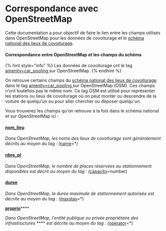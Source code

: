 # Correspondance avec OpenStreetMap

Cette documentation a pour objectif de faire le lien entre les champs utilisés dans OpenStreetMap pour les données de covoiturage et le [schéma national des lieux de covoiturage](https://schema.data.gouv.fr/etalab/schema-lieux-covoiturage/0.2.4/documentation.html).

#### Correspondance entre OpenStreetMap et les champs du schéma

{% hint style="info" %}
Les données de covoiturage ont le tag[ amenity=car\_pooling ](https://wiki.openstreetmap.org/wiki/FR:Tag:amenity%3Dcar\_pooling)sur OpenStreetMap.
{% endhint %}

On retrouve certains champs du [schéma national des lieux de covoiturage](https://schema.data.gouv.fr/etalab/schema-lieux-covoiturage/) dans le tag [ amenity=car\_pooling ](https://wiki.openstreetmap.org/wiki/FR:Tag:amenity%3Dcar\_pooling)sur OpenStreetMap (OSM). Ces champs n'ont toutefois pas le même nom. Ce tag OSM est utilisé pour représenter les stations ou lieux de covoiturage où on peut monter ou descendre de la voiture de quelqu'un ou pour aller chercher ou déposer quelqu'un.

Vous trouverez les champs qu'on retrouve à la fois dans le schéma national et sur OpenStreetMap ici :&#x20;

#### [nom\_lieu](https://schema.data.gouv.fr/etalab/schema-lieux-covoiturage/0.2.4/documentation.html#propriete-nom-lieu)

_Dans OpenStreetMap, les noms des lieux de covoiturage sont généralement décrits au moyen du tag :  (_[name](https://wiki.openstreetmap.org/wiki/FR:Key:name)=\*_)_

#### [nbre\_pl](https://schema.data.gouv.fr/etalab/schema-lieux-covoiturage/0.2.4/documentation.html#propriete-nbre-pl)

_Dans OpenStreetMap, le nombre de places réservées au stationnement disponibles est décrit au moyen du tag :  (_[capacity](https://wiki.openstreetmap.org/wiki/FR:Key:capacity)=number)

#### [duree](https://schema.data.gouv.fr/etalab/schema-lieux-covoiturage/0.2.4/documentation.html#propriete-duree)

_Dans OpenStreetMap, la durée maximale de stationnement autorisée est décrite au moyen du tag :  (_[maxstay](https://wiki.openstreetmap.org/wiki/FR:Key:maxstay)=\*)

[**proprio**](https://schema.data.gouv.fr/etalab/schema-lieux-covoiturage/0.2.4/documentation.html#propriete-proprio)****

_Dans OpenStreetMap, l'entité publique ou privée propriétaire des infrastructures_ **** _est décrite au moyen du tag :  (_[operator](https://wiki.openstreetmap.org/wiki/FR:Key:operator)=\*)
